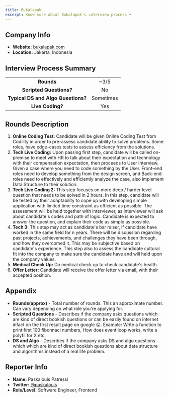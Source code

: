 ```yaml
---
title: Bukalapak
excerpt: Know more about Bukalapak's interview process ➡️
---
```

## Company Info
- **Website:** [bukalapak.com](http://bukalapak.com)
- **Location:** Jakarta, Indonesia

## Interview Process Summary
|                                    |              |
| :--------------------------------: | :-----------:|
|             **Rounds**             |  ~3/5        |
|      **Scripted Questions?**       |  No          |
| **Typical DS and Algo Questions?** |  Sometimes   |
|          **Live Coding?**          |  Yes         |

## Rounds Description
1. **Online Coding Test:** 
Candidate will be given Online Coding Test from Codility in order to pre-assess candidate ability to solve problems. Some roles, have edge-cases tests to assess efficiency from the solutions.
2. **Tech Live Coding:**
Upon passing first step, candidate will be called on-premise to meet with HR to talk about their expectation and technology with their compensation expectation, then proceeds to User Interview. Given a case where you need to code something by the User. Front-end roles need to develop something from the design screen, and Back-end roles need to effectively and efficiently analyze the case, also implement Data Structure to their solution.
3. **Tech Live Coding 2:**
This step focuses on more deep / harder level question that needs to be solved in 2 hours. In this step, candidate will be tested by their adaptability to cope up with developing simple application with limited time constraint as efficient as possible. The assessment will be held together with interviewer, as interviewer will ask about candidate's codes and path of logic. Candidate is expected to answer the question, and explain their code as simple as possible.
4. **Tech 3:**
This step may act as candidate's bar raiser, if candidate have worked in the same field for n years. There will be discussion regarding past projects, achievements, and challenges they have been through, and how they overcomed it. This may be subjective based on candidate's experience. This step also to assess the candidate cultural fit into the company to make sure the candidate have and will held upon the company values.
5. **Medical Check Up:**
Do medical check up to check candidate's health.
6. **Offer Letter:**
Candidate will receive the offer letter via email, with their accepted position.

## Appendix
- **Rounds(approx)** - Total number of rounds. This an approximate number. Can vary depending on what role you're applying for.
- **Scripted Questions** - Describes if the company asks questions which are kind of direct bookish questions or can be easily found on internet infact on the first result page on google 😛. Example: Write a function to print first 100 fibonnaci numbers, How does event loop works, write a polyfil for X etc.
- **DS and Algo** - Describes if the company asks DS and algo questions which which are kind of direct bookish questions about data structure and algorithms instead of a real life problem.


## Reporter Info
- **Name:** Paskalouis Patressi
- **Twitter:** [@paskalouis](https://twitter.com/paskalouis)
- **Role/Level:** Software Engineer, Frontend